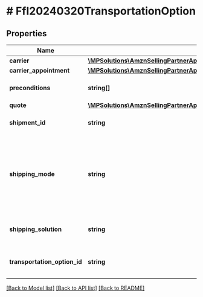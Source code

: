 # # FfI20240320TransportationOption

## Properties

Name | Type | Description | Notes
------------ | ------------- | ------------- | -------------
**carrier** | [**\MPSolutions\AmznSellingPartnerApi\Models\FulfillmentInbound20240320\FfI20240320Carrier**](FfI20240320Carrier.md) |  |
**carrier_appointment** | [**\MPSolutions\AmznSellingPartnerApi\Models\FulfillmentInbound20240320\FfI20240320CarrierAppointment**](FfI20240320CarrierAppointment.md) |  | [optional]
**preconditions** | **string[]** | Identifies a list of preconditions for confirming the transportation option. |
**quote** | [**\MPSolutions\AmznSellingPartnerApi\Models\FulfillmentInbound20240320\FfI20240320Quote**](FfI20240320Quote.md) |  | [optional]
**shipment_id** | **string** | Identifier of a shipment. A shipment contains the boxes and units being inbounded. |
**shipping_mode** | **string** | Mode of shipment transportation that this option will provide.  Possible values: &#x60;GROUND_SMALL_PARCEL&#x60;, &#x60;FREIGHT_LTL&#x60;, &#x60;FREIGHT_FTL_PALLET&#x60;, &#x60;FREIGHT_FTL_NONPALLET&#x60;, &#x60;OCEAN_LCL&#x60;, &#x60;OCEAN_FCL&#x60;, &#x60;AIR_SMALL_PARCEL&#x60;, &#x60;AIR_SMALL_PARCEL_EXPRESS&#x60;. |
**shipping_solution** | **string** | Shipping program for the option. Possible values: &#x60;AMAZON_PARTNERED_CARRIER&#x60;, &#x60;USE_YOUR_OWN_CARRIER&#x60;. |
**transportation_option_id** | **string** | Identifier of a transportation option. A transportation option represent one option for how to send a shipment. |

[[Back to Model list]](../../README.md#models) [[Back to API list]](../../README.md#endpoints) [[Back to README]](../../README.md)
